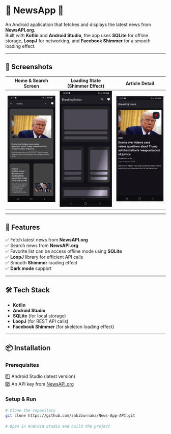 # 📢 NewsApp 📰  

An Android application that fetches and displays the latest news from **NewsAPI.org**.  
Built with **Kotlin** and **Android Studio**, the app uses **SQLite** for offline storage, **LoopJ** for networking, and **Facebook Shimmer** for a smooth loading effect.  

---

## 📸 Screenshots  

| Home & Search Screen | Loading State (Shimmer Effect) | Article Detail |
|------------|--------------------|--------------|
| ![Home](screenshots/home.png) | ![Shimmer](screenshots/shimmer.png) | ![Detail](screenshots/detail.png) |


---

## 🚀 Features  

✅ Fetch latest news from **NewsAPI.org**  
✅ Search news from **NewsAPI.org**  
✅ Favorite list can be access offline mode using **SQLite**  
✅ **LoopJ** library for efficient API calls  
✅ Smooth **Shimmer** loading effect  
✅ **Dark mode** support  

---

## 🛠 Tech Stack  

- **Kotlin**  
- **Android Studio**  
- **SQLite** (for local storage)  
- **LoopJ** (for REST API calls)  
- **Facebook Shimmer** (for skeleton loading effect)  

---

## 📦 Installation  

### Prerequisites  

1️⃣ Android Studio (latest version)  
2️⃣ An API key from [NewsAPI.org](https://newsapi.org)  

### Setup & Run  

```bash
# Clone the repository
git clone https://github.com/zakiburnama/News-App-API.git

# Open in Android Studio and build the project
